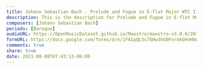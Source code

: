 ```yaml
---
title: Johann Sebastian Bach - Prelude and Fugue in E-flat Major WTC II BWV 876 (2)
description: This is the description for Prelude and Fugue in E-flat Major WTC II BWV 876 by Johann Sebastian Bach
composers: [Johann Sebastian Bach]
periods: [Baroque]
audioURL: https://OpenMusicDataset.github.io/Maestro/maestro-v3.0.0/2017/MIDI-Unprocessed_061_PIANO061_MID--AUDIO-split_07-07-17_Piano-e_2-05_wav--1.midi
formURL: https://docs.google.com/forms/d/e/1FAIpQLSc7GHw3hG0FnrokGHnHbWj5SDtcgXdV2kTsBs16NzFAlD0CHg/viewform
comments: true
share: true
date: 2021-08-08T07:43:13-06:00
---
```

